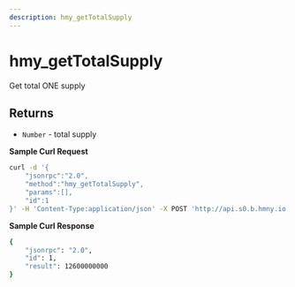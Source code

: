 ```yaml
---
description: hmy_getTotalSupply
---
```


# hmy\_getTotalSupply

Get total ONE supply

## Returns

* `Number` - total supply

**Sample Curl Request**

```bash
curl -d '{
    "jsonrpc":"2.0",
    "method":"hmy_getTotalSupply",
    "params":[],
    "id":1
}' -H 'Content-Type:application/json' -X POST 'http://api.s0.b.hmny.io'
```

**Sample Curl Response**

```bash
{
    "jsonrpc": "2.0",
    "id": 1,
    "result": 12600000000
}
```
